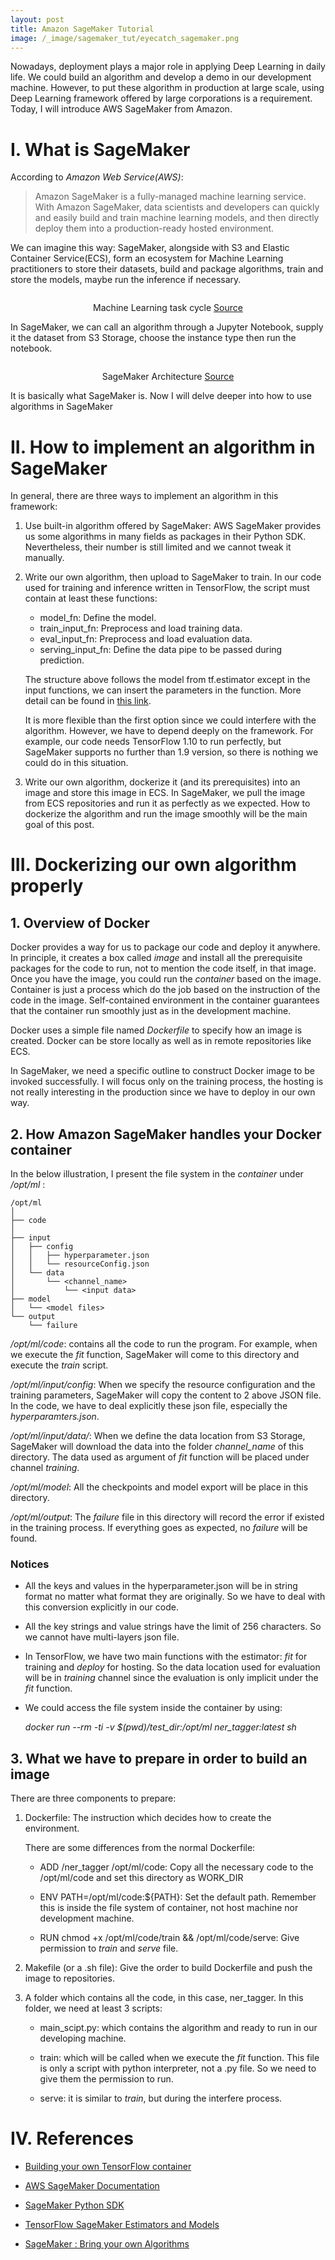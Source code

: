 ```yaml
---
layout: post
title: Amazon SageMaker Tutorial
image: /_image/sagemaker_tut/eyecatch_sagemaker.png
---
```


Nowadays, deployment plays a major role in applying Deep Learning in daily life. We could build an algorithm and develop a demo in our development machine. However, to put these algorithm in production at large scale, using Deep Learning framework offered by large corporations is a requirement. Today, I will introduce AWS SageMaker from Amazon.

# I. What is SageMaker

According to *Amazon Web Service(AWS)*:

> Amazon SageMaker is a fully-managed machine learning service. With Amazon SageMaker, data scientists and developers can quickly and easily build and train machine learning models, and then directly deploy them into a production-ready hosted environment.

We can imagine this way: SageMaker, alongside with S3 and Elastic Container Service(ECS), form an ecosystem for Machine Learning practitioners to store their datasets, build and package algorithms, train and store the models, maybe run the inference if necessary.

<p align="center">
 <img src="/_image/sagemaker_tut/ml-concepts-10.png" alt="" align="middle">
 <div align="center">Machine Learning task cycle <a href="https://docs.aws.amazon.com/sagemaker/latest/dg/images/ml-concepts-10.png">Source</a></div>
</p>  

In SageMaker, we can call an algorithm through a Jupyter Notebook, supply it the dataset from S3 Storage, choose the instance type then run the notebook.

<p align="center">
 <img src="/_image/sagemaker_tut/sagemaker-architecture.png" alt="" align="middle">
 <div align="center">SageMaker Architecture <a href="https://docs.aws.amazon.com/sagemaker/latest/dg/images/sagemaker-architecture.png">Source</a></div>
</p>  

It is basically what SageMaker is. Now I will delve deeper into how to use algorithms in SageMaker

# II. How to implement an algorithm in SageMaker

In general, there are three ways to implement an algorithm in this framework:

1. Use built-in algorithm offered by SageMaker: AWS SageMaker provides us some algorithms in many fields as packages in their Python SDK. Nevertheless, their number is still limited and we cannot tweak it manually.

2. Write our own algorithm, then upload to SageMaker to train. In our code used for training and inference written in TensorFlow, the script must contain at least these functions:

    * model_fn: Define the model.
    * train_input_fn: Preprocess and load training data.
    * eval_input_fn: Preprocess and load evaluation data.
    * serving_input_fn: Define the data pipe to be passed during prediction.

    The structure above follows the model from tf.estimator except in the input functions, we can insert the parameters in the function. More detail can be found in [this link](https://docs.aws.amazon.com/sagemaker/latest/dg/tf-training-inference-code-template.html).

    It is more flexible than the first option since we could interfere with the algorithm. However, we have to depend deeply on the framework. For example, our code needs TensorFlow 1.10 to run perfectly, but SageMaker supports no further than 1.9 version, so there is nothing we could do in this situation.

3. Write our own algorithm, dockerize it (and its prerequisites) into an image and store this image in ECS. In SageMaker, we pull the image from ECS repositories and run it as perfectly as we expected. How to dockerize the algorithm and run the image smoothly will be the main goal of this post.

# III. Dockerizing our own algorithm properly

## 1. Overview of Docker

Docker provides a way for us to package our code and deploy it anywhere. In principle, it creates a box called *image* and install all the prerequisite packages for the code to run, not to mention the code itself, in that image. Once you have the image, you could run the *container* based on the image. Container is just a process which do the job based on the instruction of the code in the image. Self-contained environment in the container guarantees that the container run smoothly just as in the development machine.

Docker uses a simple file named *Dockerfile* to specify how an image is created. Docker can be store locally as well as in remote repositories like ECS.

In SageMaker, we need a specific outline to construct Docker image to be invoked successfully. I will focus only on the training process, the hosting is not really interesting in the production since we have to deploy in our own way.

## 2. How Amazon SageMaker handles your Docker container

In the below illustration, I present the file system in the *container* under */opt/ml* :

    /opt/ml
    │
    ├── code
    │
    ├── input
    │   ├── config
    │   │   ├── hyperparameter.json
    │   │   └── resourceConfig.json
    │   └── data
    │       └── <channel_name>
    │           └── <input data>
    ├── model
    │   └── <model files>
    └── output
        └── failure

*/opt/ml/code*: contains all the code to run the program. For example, when we execute the *fit* function, SageMaker will come to this directory and execute the *train* script.

*/opt/ml/input/config*: When we specify the resource configuration and the training parameters, SageMaker will copy the content to 2 above JSON file. In the code, we have to deal explicitly these json file, especially the *hyperparamters.json*.

*/opt/ml/input/data/*: When we define the data location from S3 Storage, SageMaker will download the data into the folder *channel_name* of this directory. The data used as argument of *fit* function will be placed under channel *training*.

*/opt/ml/model*: All the checkpoints and model export will be place in this directory.

*/opt/ml/output*: The *failure* file in this directory will record the error if existed in the training process. If everything goes as expected, no *failure* will be found.

### Notices

* All the keys and values in the hyperparameter.json will be in string format no matter what format they are originally. So we have to deal with this conversion explicitly in our code.

* All the key strings and value strings have the limit of 256 characters. So we cannot have multi-layers json file.

* In TensorFlow, we have two main functions with the estimator: *fit* for training and *deploy* for hosting. So the data location used for evaluation will be in *training* channel since the evaluation is only implicit under the *fit* function.

* We could access the file system inside the container by using:

    *docker run --rm -ti -v $(pwd)/test_dir:/opt/ml ner_tagger:latest sh*

## 3. What we have to prepare in order to build an image

There are three components to prepare:

1. Dockerfile: The instruction which decides how to create the environment.

    There are some differences from the normal Dockerfile:

    * ADD /ner_tagger /opt/ml/code: Copy all the necessary code to the /opt/ml/code and set this directory as WORK_DIR

    * ENV PATH=/opt/ml/code:${PATH}: Set the default path. Remember this is inside the file system of container, not host machine nor development machine.

    * RUN chmod +x /opt/ml/code/train && /opt/ml/code/serve: Give permission to *train* and *serve* file.

2. Makefile (or a .sh file): Give the order to build Dockerfile and push the image to repositories.

3. A folder which contains all the code, in this case, ner_tagger. In this folder, we need at least 3 scripts:
    * main_scipt.py: which contains the algorithm and ready to run in our developing machine.

    * train: which will be called when we execute the *fit* function. This file is only a script with python interpreter, not a .py file. So we need to give them the permission to run.

    * serve: it is similar to *train*, but during the interfere process.

# IV. References

* [Building your own TensorFlow container](https://github.com/awslabs/amazon-sagemaker-examples/blob/master/advanced_functionality/tensorflow_bring_your_own/tensorflow_bring_your_own.ipynb)

* [AWS SageMaker Documentation](https://docs.aws.amazon.com/sagemaker/latest/dg/whatis.html)

* [SageMaker Python SDK](https://github.com/aws/sagemaker-python-sdk)

* [TensorFlow SageMaker Estimators and Models](https://github.com/aws/sagemaker-python-sdk/blob/master/src/sagemaker/tensorflow/README.rst#sagemaker-tensorflow-docker-containers)

* [SageMaker : Bring your own Algorithms](https://medium.com/smileinnovation/sagemaker-bring-your-own-algorithms-719dd539607d)
